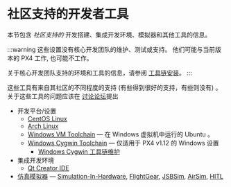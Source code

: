 # 社区支持的开发者工具

本节包含 _社区支持的_ 开发搭建、集成开发环境、模拟器和其他工具的信息。

:::warning
这些设置没有核心开发团队的维护、测试或支持。 他们可能与当前版本的 PX4 工作, 也可能不工作。

关于核心开发团队支持的环境和工具的信息，请参阅 [工具链安装](../dev_setup/dev_env.md)。
:::

这些工具有来自其社区的不同程度的支持 (有些得到很好的支持，有些则没有) 。 关于这些工具的问题应该在 [讨论论坛](../contribute/support.md#forums-and-chat)提出

- 开发平台/设置
  - [CentOS Linux](../dev_setup/dev_env_linux_centos.md)
  - [Arch Linux](../dev_setup/dev_env_linux_arch.md)
  - [Windows VM Toolchain](../dev_setup/dev_env_windows_vm.md) — 在 Windows 虚拟机中运行的 Ubuntu 。
  - [Windows Cygwin Toolchain](../dev_setup/dev_env_windows_cygwin.md) — 仅适用于 PX4 v1.12 的 Windows 设置
    - [Windows Cygwin 工具链维护](../dev_setup/dev_env_windows_cygwin_packager_setup.md)
- 集成开发环境
  - [Qt Creator IDE](../dev_setup/qtcreator.md)
- [仿真模拟器](../simulation/community_supported_simulators.md) — [Simulation-In-Hardware](../sim_sih/index.md), [FlightGear](../sim_flightgear/index.md), [JSBSim](../sim_jsbsim/index.md), [AirSim](../sim_airsim/index.md), [HITL](../simulation/hitl.md)
